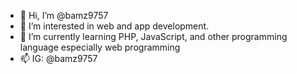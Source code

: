- 👋 Hi, I’m @bamz9757
- 👀 I’m interested in web and app development.
- 🌱 I’m currently learning PHP, JavaScript, and other programming language especially web programming
- 📫 IG: @bamz9757

<!---
bamz9757/bamz9757 is a ✨ special ✨ repository because its `README.md` (this file) appears on your GitHub profile.
You can click the Preview link to take a look at your changes.
--->
